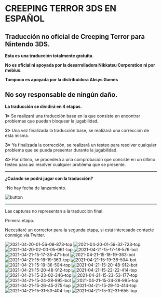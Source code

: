 # CREEPING TERROR 3DS EN ESPAÑOL
Traducción no oficial de Creeping Terror para Nintendo 3DS.
-------------------------------------------

**Esta es una traducción totalmente gratuita.**

**No es oficial ni apoyada por la desarrolladora Nikkatsu Corporation ni por mebius.**

**Tampoco es apoyada por la distribuidora Aksys Games**

**No soy responsable de ningún daño.**
-------------------------------------------

**La traducción se dividirá en 4 etapas.**

**1>** Se realizará una traducción base en la que consiste en encontrar problemas que puedan bloquear la jugabilidad.

**2>** Una vez finalizada la traducción base, se realizará una corrección de esta misma.

**3>** Ya finalizada la corrección, se realizará un testeo para resolver cualquier problema que se pueda presentar durante la jugabilidad.

**4>** Por último, se procederá a una comprobación que consiste en un último testeo para así resolver cualquier problema que se presente.

-------------------------------------------

**¿Cuándo se podrá jugar con la traducción?**

-No hay fecha de lanzamiento.

<img src="https://i.ibb.co/rGJj2Q8/button.png" alt="button" border="0">

-------------------------------------------
Las capturas no representan a la traducción final.

Primera etapa.

Necesitaré un corrector para la segunda etapa, si está interesado contacte conmigo vía Twitter.

<img src="https://i.ibb.co/vq0bjnL/2021-04-20-01-56-09-873-top.png" alt="2021-04-20-01-56-09-873-top" border="0"></a>
<img src="https://i.ibb.co/MVL1C50/2021-04-20-01-59-32-723-top.png" alt="2021-04-20-01-59-32-723-top" border="0"></a>
<img src="https://i.ibb.co/yF63YNZ/2021-04-20-02-00-05-061-top.png" alt="2021-04-20-02-00-05-061-top" border="0"></a>
<img src="https://i.ibb.co/yFPbdmQ/2021-04-21-15-17-18-576-bot.png" alt="2021-04-21-15-17-18-576-bot" border="0"></a>
<img src="https://i.ibb.co/kSb9GWx/2021-04-21-15-17-35-471-bot.png" alt="2021-04-21-15-17-35-471-bot" border="0"></a>
<img src="https://i.ibb.co/NsRmzGY/2021-04-21-15-18-19-363-bot.png" alt="2021-04-21-15-18-19-363-bot" border="0"></a>
<img src="https://i.ibb.co/4p5m2tG/2021-04-21-15-18-19-363-top.png" alt="2021-04-21-15-18-19-363-top" border="0"></a>
<img src="https://i.ibb.co/SmJzT4P/2021-04-21-15-19-36-504-bot.png" alt="2021-04-21-15-19-36-504-bot" border="0"></a>
<img src="https://i.ibb.co/1dXqd7C/2021-04-21-15-19-36-504-top.png" alt="2021-04-21-15-19-36-504-top" border="0"></a>
<img src="https://i.ibb.co/r4sr7xr/2021-04-21-15-20-48-912-bot.png" alt="2021-04-21-15-20-48-912-bot" border="0"></a>
<img src="https://i.ibb.co/k0syQvM/2021-04-21-15-20-48-912-top.png" alt="2021-04-21-15-20-48-912-top" border="0"></a>
<img src="https://i.ibb.co/nBxM8SF/2021-04-21-15-22-22-414-top.png" alt="2021-04-21-15-22-22-414-top" border="0"></a>
<img src="https://i.ibb.co/x8ff1Z9/2021-04-21-15-23-02-346-top.png" alt="2021-04-21-15-23-02-346-top" border="0"></a>
<img src="https://i.ibb.co/ncPB26d/2021-04-21-15-23-53-177-top.png" alt="2021-04-21-15-23-53-177-top" border="0"></a>
<img src="https://i.ibb.co/5rbh6Yg/2021-04-21-15-24-28-995-bot.png" alt="2021-04-21-15-24-28-995-bot" border="0"></a>
<img src="https://i.ibb.co/VjSrwbr/2021-04-21-15-24-28-995-top.png" alt="2021-04-21-15-24-28-995-top" border="0"></a>
<img src="https://i.ibb.co/qyq5MW6/2021-04-21-15-26-45-275-top.png" alt="2021-04-21-15-26-45-275-top" border="0"></a>
<img src="https://i.ibb.co/8YTkDXJ/2021-04-21-15-29-10-414-top.png" alt="2021-04-21-15-29-10-414-top" border="0"></a>
<img src="https://i.ibb.co/sVrPvT1/2021-04-21-15-31-53-404-top.png" alt="2021-04-21-15-31-53-404-top" border="0"></a>
<img src="https://i.ibb.co/R3vb1t0/2021-04-21-15-32-31-655-top.png" alt="2021-04-21-15-32-31-655-top" border="0"></a>
